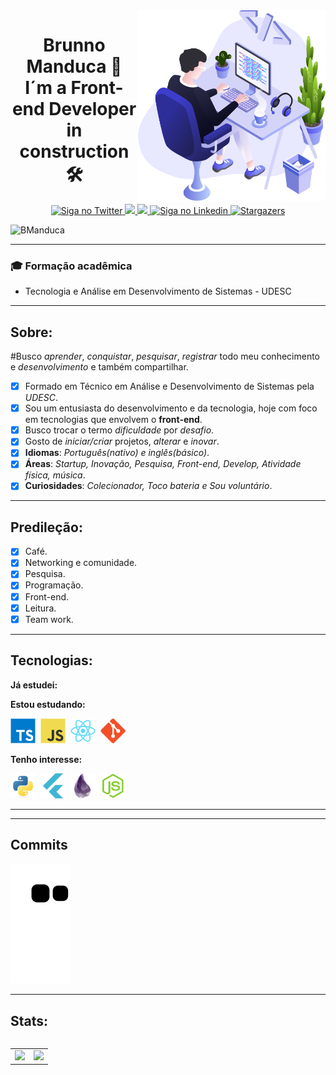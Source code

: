 <img align="right" src="https://github.com/BManduca/BManduca/blob/main/imagens/user.png?raw=true" width="300"/>

<h1 align="center"> 
  Brunno Manduca 👋 <br>
  I´m a Front-end Developer in construction 🛠
</h1>

<p align="center">
<a href="https://twitter.com/BrunnoPrr">
  <img alt="Siga no Twitter" src="https://img.shields.io/badge/-Twitter-1ca0f1?style=flat-square&labelColor=1ca0f1&logo=twitter&logoColor=white&link=https://twitter.com/BrunnoPrr">
</a>

<a href="" alt="Gmail">
  <img src="https://img.shields.io/badge/Gmail-D14836?style=for-the-badge&logo=gmail&logoColor=white&link=mailto:brunnomanducarfe@gmail.com"/>
</a>

 <a href="https://instagram.com/brunnomanduca" alt="Instagram">
  <img src="https://img.shields.io/badge/-Instagram-DF0174?style=flat-square&labelColor=DF0174&logo=instagram&logoColor=white&link=https://instagram.com/brunnomanduca"/>   </a>

<a href="https://www.linkedin.com/in/brunno-manduca-b97080118/">
  <img alt="Siga no Linkedin" src="https://img.shields.io/badge/-LinkedIn-blue?style=flat-square&logo=Linkedin&logoColor=white&link=https://www.linkedin.com/in/brunno-manduca-b97080118/">
</a>

<a href="https://app.rocketseat.com.br/me/brunno-manduca-1567308643">
  <img alt="Stargazers" src="https://img.shields.io/badge/Blog-Rocketseat-%237159c1?style=flat&logo=ghost">
</a>  

<p> <img src="https://komarev.com/ghpvc/?username=BManduca" alt="BManduca" /> </p>


---

### :mortar_board: Formação acadêmica
  - Tecnologia e Análise em Desenvolvimento de Sistemas - UDESC

---

 <h2> Sobre: </h2>

 #Busco *aprender*, *conquistar*, *pesquisar*, *registrar* todo meu conhecimento e *desenvolvimento* e também compartilhar.

- [x] Formado em Técnico em Análise e Desenvolvimento de Sistemas pela *UDESC*.
- [x] Sou um entusiasta do desenvolvimento e da tecnologia, hoje com foco em tecnologias que envolvem o **front-end**.
- [x] Busco trocar o termo *dificuldade* por *desafio*.
- [x] Gosto de *iniciar/criar* projetos, *alterar* e *inovar*.
- [x] **Idiomas**: *Português(nativo) e inglês(básico)*.
- [x] **Áreas**: *Startup, Inovação, Pesquisa, Front-end, Develop, Atividade física, música*.
- [x] **Curiosidades**: *Colecionador, Toco bateria e Sou voluntário*.

---

<h2> Predileção: </h2>

- [x] Café.
- [x] Networking e comunidade.
- [x] Pesquisa.
- [x] Programação.
- [x] Front-end.
- [x] Leitura.
- [x] Team work.

---

<h2>Tecnologias: </h2>

**Já estudei:**

**Estou estudando:**
<p align="left">
  <!-- TS Icon -->
  <img src="https://github.com/devicons/devicon/blob/master/icons/typescript/typescript-original.svg" alt="Typescript" width="40" height="40">&nbsp;
  <!-- JS Icon -->
  <img src="https://github.com/devicons/devicon/blob/master/icons/javascript/javascript-original.svg" alt="Javascript" width="40" height="40">&nbsp;
  <!-- React Icon -->
  <img src="https://github.com/devicons/devicon/blob/master/icons/react/react-original.svg" alt="React" width="40" height="40">&nbsp;
  <!-- Git Icon -->
  <img src="https://github.com/devicons/devicon/blob/master/icons/git/git-original.svg" alt="Git" width="40" height="40">&nbsp;
</p>

**Tenho interesse:**
<p align="left">
  <!-- Python Icon -->
  <img src="https://github.com/devicons/devicon/blob/master/icons/python/python-original.svg" width="40" height="40">&nbsp;
  <!-- Flutter Icon -->
  <img src="https://github.com/devicons/devicon/blob/master/icons/flutter/flutter-plain.svg" width="40" height="40">&nbsp;
  <!-- Elixir Icon -->
  <img src="https://github.com/devicons/devicon/blob/master/icons/elixir/elixir-original.svg" width="40" height="40">&nbsp;
  <!-- NodeJS icon -->
  <img src="https://github.com/devicons/devicon/blob/master/icons/nodejs/nodejs-original.svg" width="40" height="40">&nbsp;
</p>

---

<!-- <p align="left"><img src="https://github.com/devicons/devicon/blob/master/icons/react/react-original-wordmark.svg" alt="react" width="20" height="20"/></p>
<img src="https://devicons.github.io/devicon/devicon.git/icons/html5/html5-original-wordmark.svg" alt="html5" width="20" height="20"/> 
<img src="https://devicons.github.io/devicon/devicon.git/icons/javascript/javascript-original.svg" alt="javascript" width="20" height="20"/>
<img src="https://devicons.github.io/devicon/devicon.git/icons/typescript/typescript-original.svg" alt="typescript" width="20" height="20"/>
<img src="https://devicons.github.io/devicon/devicon.git/icons/mongodb/mongodb-original-wordmark.svg" alt="mongodb" width="20" height="20"/>
<img src="https://devicons.github.io/devicon/devicon.git/icons/mysql/mysql-original-wordmark.svg" alt="mysql" width="20" height="20"/> 
<img src="https://devicons.github.io/devicon/devicon.git/icons/nodejs/nodejs-original-wordmark.svg" alt="nodejs" width="20" height="20"/>

<div align="center">  
  <h2>Networking: </h2>
  
  <a href="https://instagram.com/brunnomanduca" target="_blank"><img src="https://img.icons8.com/fluent/64/000000/instagram-new.png" target="_blank"></a>
  <a href="https://twitter.com/BrunnoPrr" target="_blank"><img src="https://img.icons8.com/color/64/000000/twitter--v1.png" target="_blank"></a>
  <a href = "mailto:brunnomanducarfe@gmail.com"><img src="https://img.icons8.com/fluent/64/000000/gmail.png" target="_blank"></a>
  <a href="https://www.linkedin.com/in/brunno-manduca-b97080118/" target="_blank"><img src="https://img.icons8.com/fluent/64/000000/linkedin.png" target="_blank"></a>
  <a href="https://app.rocketseat.com.br/me/brunno-manduca-1567308643" target="_blank"><img src="https://img.icons8.com/nolan/64/launchpad.png" target="_blank"></a>
</div>

<p align="center" href="https://github.com/BManduca">
  <img height="180em" src="https://github-readme-stats.vercel.app/api?username=BManduca&count_private=true&theme=radical&show_icons=true" />
  <img height="180em" src="https://github-readme-stats.vercel.app/api/top-langs/?username=BManduca&theme=radical&layout=compact" />
</p>

-->

---

<h2> Commits </h2>

![Snake animation](https://github.com/BManduca/BManduca/blob/output/github-contribution-grid-snake.svg)

---

<h2>Stats:</h2>

<p align="center">
<table align='left'>
  <row>
    <td>
     <!-- Card -->
      <img height='172' src='https://github-readme-stats.vercel.app/api/top-langs/?username=BManduca&layout=compact&theme=dark'>
    </td>
    <td>
      <img height='172' src='https://github-readme-stats.vercel.app/api?username=BManduca&show_icons=true&theme=dark'>
    </td>
  </row>
</table>
</p>
